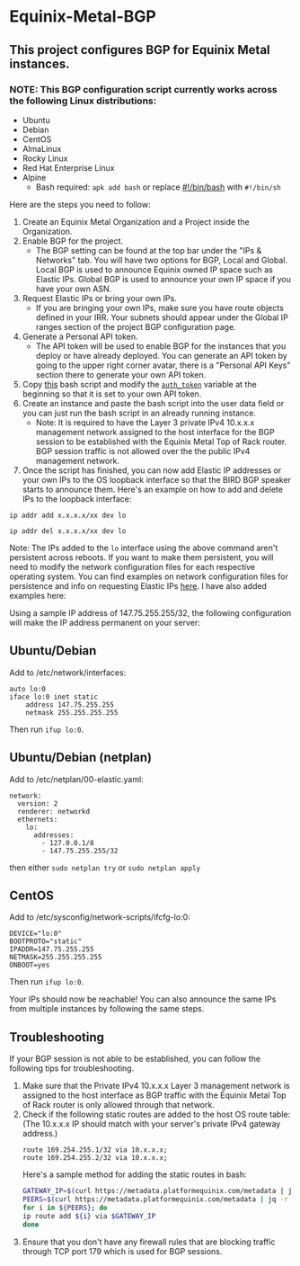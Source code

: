 # Equinix-Metal-BGP

## This project configures BGP for Equinix Metal instances. 

### NOTE: This BGP configuration script currently works across the following Linux distributions:
* Ubuntu
* Debian
* CentOS
* AlmaLinux
* Rocky Linux
* Red Hat Enterprise Linux
* Alpine
  * Bash required: `apk add bash` or replace [#!/bin/bash](https://github.com/enkelprifti98/Equinix-Metal-BGP/blob/main/Equinix-Metal-BIRD-Setup.sh#L1) with `#!/bin/sh`

Here are the steps you need to follow:

1. Create an Equinix Metal Organization and a Project inside the Organization.
2. Enable BGP for the project.
   * The BGP setting can be found at the top bar under the "IPs & Networks" tab. You will have two options for BGP, Local and Global. Local BGP is used to announce Equinix owned IP space such as Elastic IPs. Global BGP is used to announce your own IP space if you have your own ASN.
3. Request Elastic IPs or bring your own IPs.
   * If you are bringing your own IPs, make sure you have route objects defined in your IRR. Your subnets should appear under the Global IP ranges section of the project BGP configuration page.
4. Generate a Personal API token.
   * The API token will be used to enable BGP for the instances that you deploy or have already deployed. You can generate an API token by going to the upper right corner avatar, there is a "Personal API Keys" section there to generate your own API token.
5. Copy [this](https://raw.githubusercontent.com/enkelprifti98/Equinix-Metal-BGP/main/Equinix-Metal-BIRD-Setup.sh) bash script and modify the [`auth_token`](https://github.com/enkelprifti98/Equinix-Metal-BGP/blob/main/Equinix-Metal-BIRD-Setup.sh#L5) variable at the beginning so that it is set to your own API token.
6. Create an instance and paste the bash script into the user data field or you can just run the bash script in an already running instance.
   * Note: It is required to have the Layer 3 private IPv4 10.x.x.x management network assigned to the host interface for the BGP session to be established with the Equinix Metal Top of Rack router. BGP session traffic is not allowed over the the public IPv4 management network.
8. Once the script has finished, you can now add Elastic IP addresses or your own IPs to the OS loopback interface so that the BIRD BGP speaker starts to announce them. Here's an example on how to add and delete IPs to the loopback interface:

`ip addr add x.x.x.x/xx dev lo`

`ip addr del x.x.x.x/xx dev lo`

Note: The IPs added to the `lo` interface using the above command aren't persistent across reboots. If you want to make them persistent, you will need to modify the network configuration files for each respective operating system. You can find examples on network configuration files for persistence and info on requesting Elastic IPs [here](https://metal.equinix.com/developers/docs/networking/elastic-ips/). I have also added examples here:

Using a sample IP address of 147.75.255.255/32, the following configuration will make the IP address permanent on your server:

## Ubuntu/Debian
Add to /etc/network/interfaces:

```
auto lo:0
iface lo:0 inet static
    address 147.75.255.255
    netmask 255.255.255.255
```

Then run `ifup lo:0`.

## Ubuntu/Debian (netplan)
Add to /etc/netplan/00-elastic.yaml:

```
network:
  version: 2
  renderer: networkd
  ethernets:
    lo:
      addresses:
        - 127.0.0.1/8
        - 147.75.255.255/32
```
then either `sudo netplan try` or `sudo netplan apply`

## CentOS
Add to /etc/sysconfig/network-scripts/ifcfg-lo:0:

```
DEVICE="lo:0"
BOOTPROTO="static"
IPADDR=147.75.255.255
NETMASK=255.255.255.255
ONBOOT=yes
```

Then run `ifup lo:0`.

Your IPs should now be reachable! You can also announce the same IPs from multiple instances by following the same steps.

## Troubleshooting

If your BGP session is not able to be established, you can follow the following tips for troubleshooting.

1. Make sure that the Private IPv4 10.x.x.x Layer 3 management network is assigned to the host interface as BGP traffic with the Equinix Metal Top of Rack router is only allowed through that network.
2. Check if the following static routes are added to the host OS route table: (The 10.x.x.x IP should match with your server's private IPv4 gateway address.)
   ```
   route 169.254.255.1/32 via 10.x.x.x;
   route 169.254.255.2/32 via 10.x.x.x;
   ```
   Here's a sample method for adding the static routes in bash:
   ```bash
   GATEWAY_IP=$(curl https://metadata.platformequinix.com/metadata | jq -r '.network.addresses[] | select(.public == false and .address_family == 4) | .gateway')
   PEERS=$(curl https://metadata.platformequinix.com/metadata | jq -r '.bgp_neighbors[0].peer_ips[]')
   for i in ${PEERS}; do
   ip route add ${i} via $GATEWAY_IP
   done
   ```
4. Ensure that you don't have any firewall rules that are blocking traffic through TCP port 179 which is used for BGP sessions.
